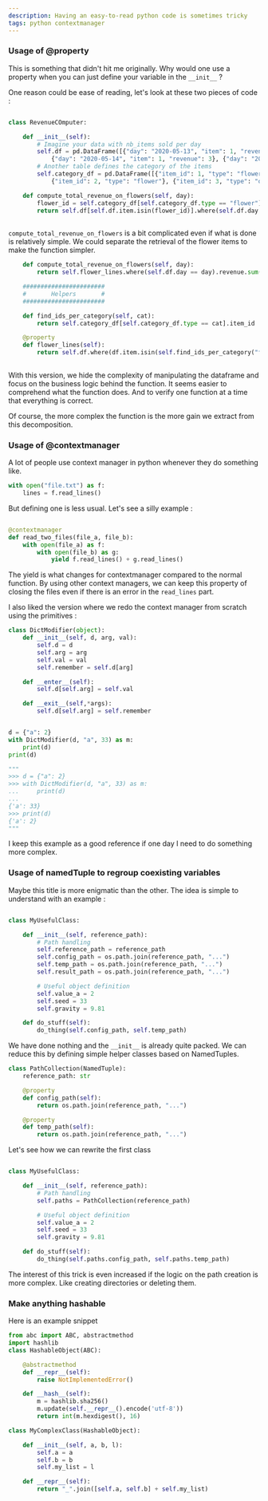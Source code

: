 ```yaml
---
description: Having an easy-to-read python code is sometimes tricky
tags: python contextmanager 
---
```



### Usage of @property

This is something that didn't hit me originally. Why would one use a property when you can just define your variable in the `__init__` ?

One reason could be ease of reading, let's look at these two pieces of code : 


```python

class RevenueCOmputer:

    def __init__(self):
        # Imagine your data with nb_items sold per day
        self.df = pd.DataFrame([{"day": "2020-05-13", "item": 1, "revenue": 10}, 
            {"day": "2020-05-14", "item": 1, "revenue": 3}, {"day": "2020-05-13", "item": 2, "revenue": 5}])
        # Another table defines the category of the items
        self.category_df = pd.DataFrame([{"item_id": 1, "type": "flower"}, 
            {"item_id": 2, "type": "flower"}, {"item_id": 3, "type": "other"}])

    def compute_total_revenue_on_flowers(self, day):
        flower_id = self.category_df[self.category_df.type == "flower"].item_id
        return self.df[self.df.item.isin(flower_id)].where(self.df.day == day).revenue.sum()
        
```

`compute_total_revenue_on_flowers` is a bit complicated even if what is done is relatively simple.
We could separate the retrieval of the flower items to make the function simpler.

```python
    def compute_total_revenue_on_flowers(self, day):
        return self.flower_lines.where(self.df.day == day).revenue.sum()

    #######################
    #       Helpers       #
    #######################

    def find_ids_per_category(self, cat):
        return self.category_df[self.category_df.type == cat].item_id

    @property
    def flower_lines(self):
        return self.df.where(df.item.isin(self.find_ids_per_category("flower")))
    
```

With this version, we hide the complexity of manipulating the dataframe and focus on the business logic behind the function.
It seems easier to comprehend what the function does. And to verify one function at a time that everything is correct.

Of course, the more complex the function is the more gain we extract from this decomposition.


### Usage of @contextmanager

A lot of people use context manager in python whenever they do something like.

```python
with open("file.txt") as f:
    lines = f.read_lines()
```

But defining one is less usual. Let's see a silly example :

```python

@contextmanager
def read_two_files(file_a, file_b):
    with open(file_a) as f:
        with open(file_b) as g:
            yield f.read_lines() + g.read_lines()

```

The yield is what changes for contextmanager compared to the normal function. 
By using other context managers, we can keep this property of closing the files even if there is an error in the `read_lines` part.


I also liked the version where we redo the context manager from scratch using the primitives : 

```python
class DictModifier(object):
    def __init__(self, d, arg, val):
        self.d = d
        self.arg = arg
        self.val = val
        self.remember = self.d[arg]

    def __enter__(self):
        self.d[self.arg] = self.val

    def __exit__(self,*args):
        self.d[self.arg] = self.remember


d = {"a": 2}
with DictModifier(d, "a", 33) as m:
    print(d)
print(d)

"""
>>> d = {"a": 2}
>>> with DictModifier(d, "a", 33) as m:
...     print(d)
...
{'a': 33}
>>> print(d)
{'a': 2}
"""
```

I keep this example as a good reference if one day I need to do something more complex.


### Usage of namedTuple to regroup coexisting variables

Maybe this title is more enigmatic than the other. The idea is simple to understand with an example :

```python

class MyUsefulClass:

    def __init__(self, reference_path):
        # Path handling
        self.reference_path = reference_path
        self.config_path = os.path.join(reference_path, "...")
        self.temp_path = os.path.join(reference_path, "...")
        self.result_path = os.path.join(reference_path, "...")

        # Useful object definition
        self.value_a = 2
        self.seed = 33
        self.gravity = 9.81

    def do_stuff(self):
        do_thing(self.config_path, self.temp_path)

```

We have done nothing and the `__init__` is already quite packed.
We can reduce this by defining simple helper classes based on NamedTuples.

```python
class PathCollection(NamedTuple):
    reference_path: str

    @property
    def config_path(self):
        return os.path.join(reference_path, "...")

    @property
    def temp_path(self):
        return os.path.join(reference_path, "...")
```


Let's see how we can rewrite the first class

```python

class MyUsefulClass:

    def __init__(self, reference_path):
        # Path handling
        self.paths = PathCollection(reference_path)

        # Useful object definition
        self.value_a = 2
        self.seed = 33
        self.gravity = 9.81

    def do_stuff(self):
        do_thing(self.paths.config_path, self.paths.temp_path)
```

The interest of this trick is even increased if the logic on the path creation is more complex. Like creating directories or deleting them.


### Make anything hashable

Here is an example snippet

```python
from abc import ABC, abstractmethod
import hashlib
class HashableObject(ABC):

    @abstractmethod
    def __repr__(self):
        raise NotImplementedError()

    def __hash__(self):
        m = hashlib.sha256()
        m.update(self.__repr__().encode('utf-8'))
        return int(m.hexdigest(), 16)

class MyComplexClass(HashableObject):

    def __init__(self, a, b, l):
        self.a = a
        self.b = b
        self.my_list = l

    def __repr__(self):
        return "_".join([self.a, self.b] + self.my_list)
```